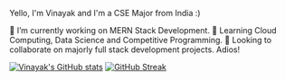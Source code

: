 Yello, I'm Vinayak and I'm a CSE Major from India :)

 🔭 I’m currently working on MERN Stack Development.
 🌱 Learning Cloud Computing, Data Science and Competitive Programming.
 👯 Looking to collaborate on majorly full stack development projects. Adios!

[![Vinayak's GitHub stats](https://github-readme-stats.vercel.app/api?username=RAINAVINAYAK16)](https://github.com/RAINAVINAYAK16/github-readme-stats)
[![GitHub Streak](https://github-readme-streak-stats.herokuapp.com?user=RAINAVINAYAK16&theme=radical&card_width=400)](https://git.io/streak-stats)
